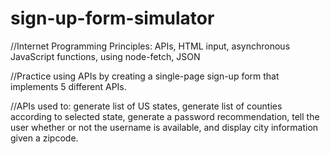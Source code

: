 # sign-up-form-simulator

//Internet Programming Principles: APIs, HTML input, asynchronous JavaScript functions, using node-fetch, JSON

//Practice using APIs by creating a single-page sign-up form that implements 5 different APIs.

//APIs used to: generate list of US states, generate list of counties according to selected state, generate a password recommendation, tell the user whether or not the username is available, and display city information given a zipcode.
